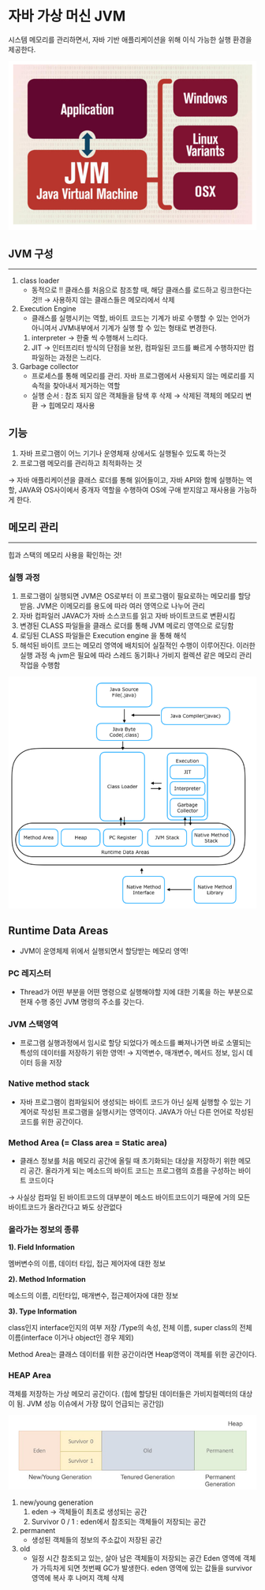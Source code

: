 # 자바 가상 머신 JVM

시스템 메모리를 관리하면서, 자바 기반 애플리케이션을 위해 이식 가능한 실행 환경을 제공한다.

![./객체지향/image/jvm.png](./객체지향/image/jvm.png)

## JVM 구성

---

1. class loader 
    - 동적으로 !! 클래스를 처음으로 참조할 때, 해당 클래스를 로드하고 링크한다는 것!! → 사용하지 않는 클래스들은 메모리에서 삭제
2. Execution Engine
    - 클래스를 실행시키는 역할, 바이트 코드는 기계가 바로 수행할 수 있는 언어가 아니여서 JVM내부에서 기계가 실행 할 수 있는 형태로 변경한다.
    1. interpreter → 한줄 씩 수행해서 느리다.
    2. JIT → 인터프리터 방식의 단점을 보완, 컴파일된 코드를 빠르게 수행하지만 컴파일하는 과정은 느리다.
3. Garbage collector
    - 프로세스를 통해 메모리를 관리.  자바 프로그램에서 사용되지 않는 메로리를 지속적을 찾아내서 제거하는 역할
    - 실행 순서 : 참조 되지 않은 객체들을 탐색 후 삭제 → 삭제된 객체의 메모리 변환 → 힙메모리 재사용

## 기능

1. 자바 프로그램이 어느 기기나 운영체재 상에서도 실행될수 있도록  하는것
2. 프로그램 메모리를 관리하고 최적화하는 것

→ 자바 애플리케이션을 클래스 로더를 통해 읽어들이고, 자바 API와 함께 실행하는 역할, JAVA와 OS사이에서 중개자 역할을 수행하여 OS에 구애 받지않고 재사용을 가능하게 한다.

## 메모리 관리

---

힙과 스택의 메모리 사용을 확인하는 것!

### 실행 과정

1. 프로그램이 실행되면 JVM은 OS로부터 이 프로그램이 필요로하는 메모리를 할당받음. JVM은 이메모리를 용도에 따라 여러 영역으로 나누어 관리
2. 자바 컴파일러 JAVAC가 자바 소스코드를 읽고 자바 바이트코드로 변환시킴
3. 변경된 CLASS 파일들을 클래스 로더를 통해 JVM 메로리 영역으로 로딩함
4. 로딩된 CLASS 파일들은 Execution engine 을 통해 해석
5. 해석된 바이트 코드는 메모리 영역에 배치되어 실질적인 수행이 이루어진다. 이러한 실행 과정 속 jvm은 필요에 따라 스레드 동기화나 가비지 컬렉션 같은 메모리 관리 작업을 수행함

![./객체지향/image/jvm01.png](./객체지향/image/jvm01.png)

## Runtime Data Areas

- JVM이 운영체제 위에서 실행되면서 할당받는 메모리 영역!

### PC 레지스터

- Thread가 어떤 부분을 어떤 명령으로 실행해야할 지에 대한 기록을 하는 부분으로 현재 수행 중인 JVM 명령의 주소를 갖는다.

### JVM 스택영역

- 프로그램 실행과정에서 임시로 할당 되었다가 메소드를 빠져나가면 바로 소멸되는 특성의 데이터를 저장하기 위한 영역! → 지역변수, 매개변수, 메서드 정보, 임시 데이터 등을 저장

### Native method stack

- 자바 프로그램이 컴파일되어 생성되는 바이트 코드가 아닌 실제 실행할 수 있는 기계어로 작성된 프로그램을 실행시키는 영역이다. JAVA가 아닌 다른 언어로 작성된 코드를 위한 공간이다.

### Method Area (= Class area = Static area)

- 클래스 정보를 처음 메모리 공간에 올릴 때 초기화되는 대상을 저장하기 위한 메모리 공간. 올라가게 되는 메소드의 바이트 코드는 프로그램의 흐름을 구성하는 바이트 코드이다

→ 사실상 컴파일 된 바이트코드의 대부분이 메소드 바이트코드이기 때문에 거의 모든 바이트코드가 올라간다고 봐도 상관없다

### **올라가는 정보의 종류**

**1). Field Information**

멤버변수의 이름, 데이터 타입, 접근 제어자에 대한 정보

**2). Method Information**

메소드의 이름, 리턴타입, 매개변수, 접근제어자에 대한 정보

**3). Type Information**

class인지 interface인지의 여부 저장 /Type의 속성, 전체 이름, super class의 전체 이름(interface 이거나 object인 경우 제외)

Method Area는 클래스 데이터를 위한 공간이라면 Heap영역이 객체를 위한 공간이다.

### HEAP Area

객체를 저장하는 가상 메모리 공간이다. (힙에 할당된 데이터들은 가비지컬렉터의 대상이 됨. JVM 성능 이슈에서 가장 많이 언급되는 공간임)

![./객체지향/image/jvm02.png](./객체지향/image/jvm02.png)

1. new/young generation 
    1. eden →  객체들이 최초로 생성되는 공간
    2. Survivor 0 / 1 : eden에서 참조되는 객체들이 저장되는 공간
2. permanent 
    - 생성된 객체들의 정보의 주소값이 저장된 공간
3. old
    - 일정 시간 참조되고 있는, 살아 남은 객체들이 저장되는 공간 Eden 영역에 객체가 가득차게 되면 첫번째 GC가 발생한다. eden 영역에 있는 값들을 survivor 영역에 복사 후 나머지 객체 삭제
